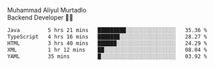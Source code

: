 Muhammad Aliyul Murtadlo
<br>
Backend Developer 👨‍💻
<br>
<!--START_SECTION:waka-->

```txt
Java         5 hrs 21 mins   █████████░░░░░░░░░░░░░░░░   35.36 %
TypeScript   4 hrs 16 mins   ███████░░░░░░░░░░░░░░░░░░   28.27 %
HTML         3 hrs 40 mins   ██████░░░░░░░░░░░░░░░░░░░   24.29 %
XML          1 hr 12 mins    ██░░░░░░░░░░░░░░░░░░░░░░░   08.04 %
YAML         35 mins         █░░░░░░░░░░░░░░░░░░░░░░░░   03.92 %
```

<!--END_SECTION:waka-->
